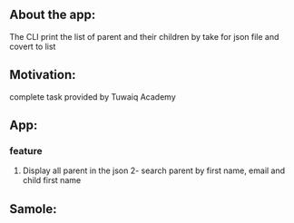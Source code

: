 ## About the app:

The CLI print the list of parent and their children by take for json file and covert to list  

## Motivation:
complete task provided by Tuwaiq Academy

## App:
### feature
1. Display all parent in the json 
2- search parent by first name, email and child first name

## Samole:

